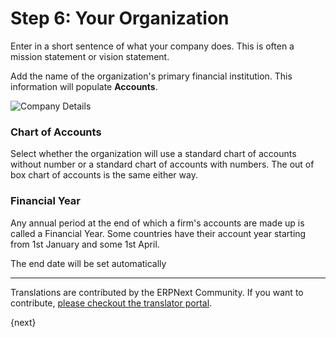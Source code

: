 <!-- add-breadcrumbs -->
# Step 6: Your Organization

Enter in a short sentence of what your company does. This is often a mission statement or vision statement.

Add the name of the organization's primary financial institution. This information will populate **Accounts**.

<img alt="Company Details" class="screenshot" src="/docs/assets/img/setup-wizard/step-6.png">

### Chart of Accounts

Select whether the organization will use a standard chart of accounts without number or a standard chart of accounts with numbers.  The out of box chart of accounts is the same either way.

### Financial Year

Any annual period at the end of which a firm's accounts are made up is called a Financial Year. Some countries have their account year starting from 1st January and some 1st April.

The end date will be set automatically

---

Translations are contributed by the ERPNext Community. If you want to contribute, [please checkout the translator portal](https://translate.erpnext.com).

{next}
